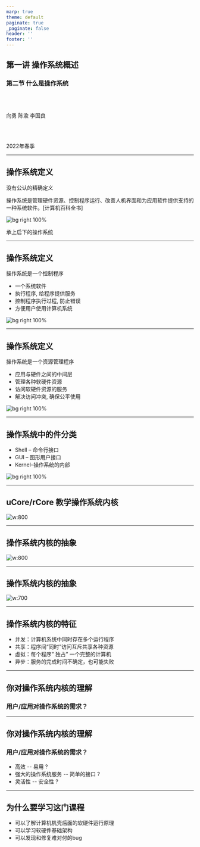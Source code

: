 ```yaml
---
marp: true
theme: default
paginate: true
_paginate: false
header: ''
footer: ''
---
```


<!-- theme: gaia -->
<!-- _class: lead -->

## 第一讲 操作系统概述
### 第二节 什么是操作系统

<br>
<br>

向勇 陈渝 李国良 

<br>
<br>

2022年春季

---

## 操作系统定义

没有公认的精确定义

  操作系统是管理硬件资源、控制程序运行、改善人机界面和为应用软件提供支持的一种系统软件。[计算机百科全书]
 
![bg right 100%](./figs/os-position.png)

承上启下的操作系统

---

## 操作系统定义

操作系统是一个控制程序
- 一个系统软件
- 执行程序, 给程序提供服务
- 控制程序执行过程, 防止错误
- 方便用户使用计算机系统


 
![bg right 100%](./figs/os-position.png)

---

## 操作系统定义


操作系统是一个资源管理程序
- 应用与硬件之间的中间层
- 管理各种软硬件资源
- 访问软硬件资源的服务
- 解决访问冲突, 确保公平使用

![bg right 100%](./figs/os-position.png)

---

## 操作系统中的件分类

- Shell – 命令行接口
- GUI – 图形用户接口
- Kernel–操作系统的内部

![bg right 100%](./figs/sort-of-os.png)

---
## uCore/rCore 教学操作系统内核

![w:800](./figs/ucorearch.png)


---
## 操作系统内核的抽象

![w:800](./figs/os-abstract.png)


---
## 操作系统内核的抽象

![w:700](./figs/run-app.png)

---
## 操作系统内核的特征

- 并发：计算机系统中同时存在多个运行程序
- 共享：程序间“同时”访问互斥共享各种资源
- 虚拟：每个程序” 独占” 一个完整的计算机
- 异步：服务的完成时间不确定，也可能失败 


---
## 你对操作系统内核的理解

###  用户/应用对操作系统的需求？

---
## 你对操作系统内核的理解

###  用户/应用对操作系统的需求？
- 高效 -- 易用 ?
- 强大的操作系统服务 -- 简单的接口 ?
- 灵活性 -- 安全性 ?


---
## 为什么要学习这门课程

- 可以了解计算机机壳后面的软硬件运行原理
- 可以学习软硬件基础架构
- 可以发现和修复难对付的bug

<!-- 如果你花费大量时间来开发，维护并调试应用程序，你最终还是要知道大量操作系统的知识 -->